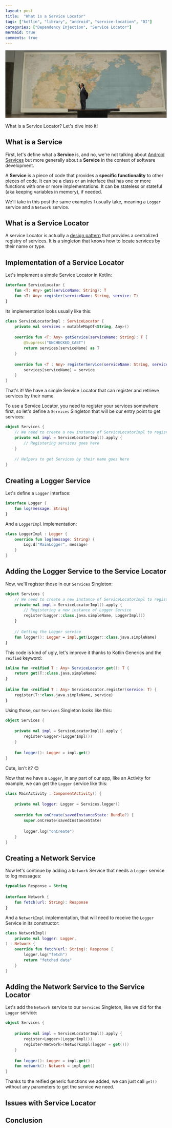 ```yaml
---
layout: post
title:  "What is a Service Locator"
tags: ["kotlin", "library", "android", "service-location", "DI"]
categories: ["Dependency Injection", "Service Locator"]
mermaid: true
comments: true
---
```


![A man locates a place on map to show us that place](/assets/img/header-service-locator.png)

What is a Service Locator? Let's dive into it!

## What is a Service

First, let's define what a **Service** is, and no, we're not talking about [Android Services](https://developer.android.com/develop/background-work/services) but more generally about a **Service** in the context of software development.

A **Service** is a piece of code that provides a **specific functionality** to other pieces of code. It can be a class or an interface that has one or more functions with one or more implementations. It can be stateless or stateful (aka keeping variables in memory), if needed. 

We'll take in this post the same examples I usually take, meaning a `Logger` service and a `Network` service.

## What is a Service Locator

A service Locator is actually a [design pattern](https://en.wikipedia.org/wiki/Service_locator_pattern#:~:text=The%20service%20locator%20pattern%20is,to%20perform%20a%20certain%20task.) that provides a centralized registry of services. It is a singleton that knows how to locate services by their name or type.

## Implementation of a Service Locator

Let's implement a simple Service Locator in Kotlin:

```kotlin
interface ServiceLocator {
    fun <T: Any> get(serviceName: String): T
    fun <T: Any> register(serviceName: String, service: T)
}
```
Its implementation looks usually like this:

```kotlin
class ServiceLocatorImpl : ServiceLocator {
    private val services = mutableMapOf<String, Any>()

    override fun <T: Any> getService(serviceName: String): T {
        @Suppress("UNCHECKED_CAST")
        return services[serviceName] as T
    }

    override fun <T : Any> registerService(serviceName: String, service: T) {
        services[serviceName] = service
    }
}
```
That's it! We have a simple Service Locator that can register and retrieve services by their name.

To use a Service Locator, you need to register your services somewhere first, so let's define a `Services` Singleton that will be our entry point to get services:

```kotlin
object Services {
    // We need to create a new instance of ServiceLocatorImpl to register the services
    private val impl = ServiceLocatorImpl().apply {
        // Registering services goes here
    }

    // Helpers to get Services by their name goes here
}
```
## Creating a Logger Service

Let's define a `Logger` interface:

```kotlin
interface Logger {
    fun log(message: String)
}
```
And a `LoggerImpl` implementation:
```kotlin
class LoggerImpl : Logger {
    override fun log(message: String) {
        Log.d("MainLogger", message)
    }
}
```
## Adding the Logger Service to the Service Locator

Now, we'll register those in our `Services` Singleton:

```kotlin
object Services {
    // We need to create a new instance of ServiceLocatorImpl to register the services
    private val impl = ServiceLocatorImpl().apply {
        // Registering a new instance of Logger Service
        register(Logger::class.java.simpleName, LoggerImpl())
    }

    // Getting the Logger service
    fun logger(): Logger = impl.get(Logger::class.java.simpleName)
}
```

This code is kind of ugly, let's improve it thanks to Kotlin Generics and the `reified` keyword:
```kotlin
inline fun <reified T : Any> ServiceLocator.get(): T {
    return get(T::class.java.simpleName)
}

inline fun <reified T : Any> ServiceLocator.register(service: T) {
    register(T::class.java.simpleName, service)
}
```

Using those, our `Services` Singleton looks like this:
```kotlin
object Services {

    private val impl = ServiceLocatorImpl().apply {
        register<Logger>(LoggerImpl())
    }

    fun logger(): Logger = impl.get()
}
```
Cute, isn't it? 😊

Now that we have a `Logger`, in any part of our app, like an Activity for example, we can get the `Logger` service like this:
```kotlin
class MainActivity : ComponentActivity() {

    private val logger: Logger = Services.logger()

    override fun onCreate(savedInstanceState: Bundle?) {
        super.onCreate(savedInstanceState)

        logger.log("onCreate")
    }
}
```
## Creating a Network Service

Now let's continue by adding a `Network` Service that needs a `Logger` service to log messages:

```kotlin
typealias Response = String

interface Network {
    fun fetch(url: String): Response
}
```

And a `NetworkImpl` implementation, that will need to receive the `Logger` Service in its constructor:
```kotlin
class NetworkImpl(
    private val logger: Logger,
) : Network {
    override fun fetch(url: String): Response {
        logger.log("fetch")
        return "fetched data"
    }
}
```

## Adding the Network Service to the Service Locator

Let's add the `Network` service to our `Services` Singleton, like we did for the `Logger` service:

```kotlin
object Services {
    
    private val impl = ServiceLocatorImpl().apply {
        register<Logger>(LoggerImpl())
        register<Network>(NetworkImpl(logger = get()))
    }

    fun logger(): Logger = impl.get()
    fun network(): Network = impl.get()
}
```
Thanks to the reified generic functions we added, we can just call `get()` without any parameters to get the service we need.

## Issues with Service Locator





## Conclusion


